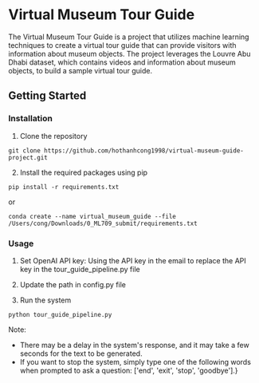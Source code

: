 # Virtual Museum Tour Guide

The Virtual Museum Tour Guide is a project that utilizes machine learning techniques to create a virtual tour guide that can provide visitors with information about museum objects. The project leverages the Louvre Abu Dhabi dataset, which contains videos and information about museum objects, to build a sample virtual tour guide.

## Getting Started

### Installation

1. Clone the repository
```
git clone https://github.com/hothanhcong1998/virtual-museum-guide-project.git
```

2. Install the required packages using pip
```
pip install -r requirements.txt
```
or
```
conda create --name virtual_museum_guide --file /Users/cong/Downloads/0_ML709_submit/requirements.txt
```

### Usage

1. Set OpenAI API key:
Using the API key in the email to replace the API key in the tour_guide_pipeline.py file 

2. Update the path in config.py file

3. Run the system
```
python tour_guide_pipeline.py
```

Note:
- There may be a delay in the system's response, and it may take a few seconds for the text to be generated.
- If you want to stop the system, simply type one of the following words when prompted to ask a question: ['end', 'exit', 'stop', 'goodbye'].}
